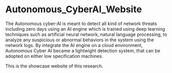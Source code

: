 # Autonomous_CyberAI_Website

The Autonomous cyber-AI is  meant to detect all kind of network threats including zero days using an AI engine which is trained using deep learning techniques such as artificial neural network, natural language processing, to analyze any suspicious or abnormal behaviors in the system using the network logs. By integrate the AI engine on a cloud environment, Autonomous Cyber AI became a lightwight detection system, that can be adopted on either low specification machines.

This is the showcase website of this research.